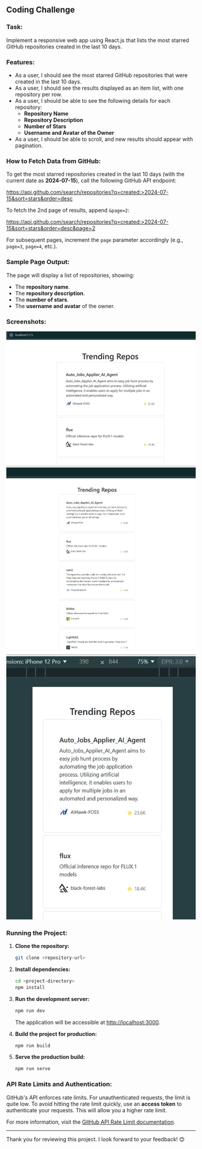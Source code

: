 ## Coding Challenge

### Task:
Implement a responsive web app using React.js that lists the most starred GitHub repositories created in the last 10 days.

### Features:
- As a user, I should see the most starred GitHub repositories that were created in the last 10 days.
- As a user, I should see the results displayed as an item list, with one repository per row.
- As a user, I should be able to see the following details for each repository:
  - **Repository Name**
  - **Repository Description**
  - **Number of Stars**
  - **Username and Avatar of the Owner**
- As a user, I should be able to scroll, and new results should appear with pagination.

### How to Fetch Data from GitHub:

To get the most starred repositories created in the last 10 days (with the current date as **2024-07-15**), call the following GitHub API endpoint:

https://api.github.com/search/repositories?q=created:>2024-07-15&sort=stars&order=desc

To fetch the 2nd page of results, append `&page=2`:

https://api.github.com/search/repositories?q=created:>2024-07-15&sort=stars&order=desc&page=2


For subsequent pages, increment the `page` parameter accordingly (e.g., `page=3`, `page=4`, etc.).

### Sample Page Output:
The page will display a list of repositories, showing:
- The **repository name**.
- The **repository description**.
- The **number of stars**.
- The **username and avatar** of the owner.

### Screenshots:
![Screenshot 1](src/assets/1.jpeg)
![Screenshot 2](src/assets/2.jpeg)
![Screenshot 3](src/assets/3.jpeg)

### Running the Project:

1. **Clone the repository:**

    ```bash
    git clone <repository-url>
    ```

2. **Install dependencies:**

    ```bash
    cd <project-directory>
    npm install
    ```

3. **Run the development server:**

    ```bash
    npm run dev
    ```

    The application will be accessible at [http://localhost:3000](http://localhost:3000).

4. **Build the project for production:**

    ```bash
    npm run build
    ```

5. **Serve the production build:**

    ```bash
    npm run serve
    ```

### API Rate Limits and Authentication:

GitHub's API enforces rate limits. For unauthenticated requests, the limit is quite low. To avoid hitting the rate limit quickly, use an **access token** to authenticate your requests. This will allow you a higher rate limit.

For more information, visit the [GitHub API Rate Limit documentation](https://docs.github.com/en/rest/overview/resources-in-the-rest-api#rate-limiting).

---

Thank you for reviewing this project. I look forward to your feedback! 😊
